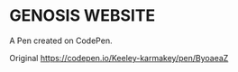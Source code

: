 # GENOSIS WEBSITE 

A Pen created on CodePen.

Original https://codepen.io/Keeley-karmakey/pen/ByoaeaZ

